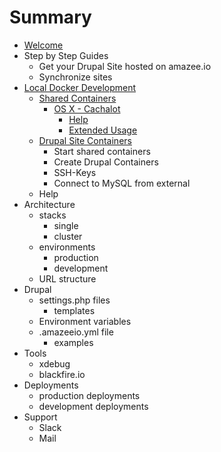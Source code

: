 # Summary

* [Welcome](README.md)
* Step by Step Guides
   * Get your Drupal Site hosted on amazee.io
   * Synchronize sites
* [Local Docker Development](local_docker_development/local_docker_development.md)
   * [Shared Containers](local_docker_development/shared_containers.md)
       * [OS X - Cachalot](local_docker_development/os_x_cachalot.md)
           * [Help](local_docker_development/os_x_cachalot/help.md)
           * [Extended Usage](local_docker_development/os_x_cachalot/extended_usage.md)
   * [Drupal Site Containers](local_docker_development/drupal_site_containers.md)
       * Start shared containers
       * Create Drupal Containers
       * SSH-Keys
       * Connect to MySQL from external
   * Help
* Architecture
   * stacks
       * single
       * cluster
   * environments
       * production
       * development
   * URL structure
* Drupal
   * settings.php files
       * templates
   * Environment variables
   * .amazeeio.yml file
       * examples
* Tools
   * xdebug
   * blackfire.io
* Deployments
   * production deployments
   * development deployments
* Support
   * Slack
   * Mail

